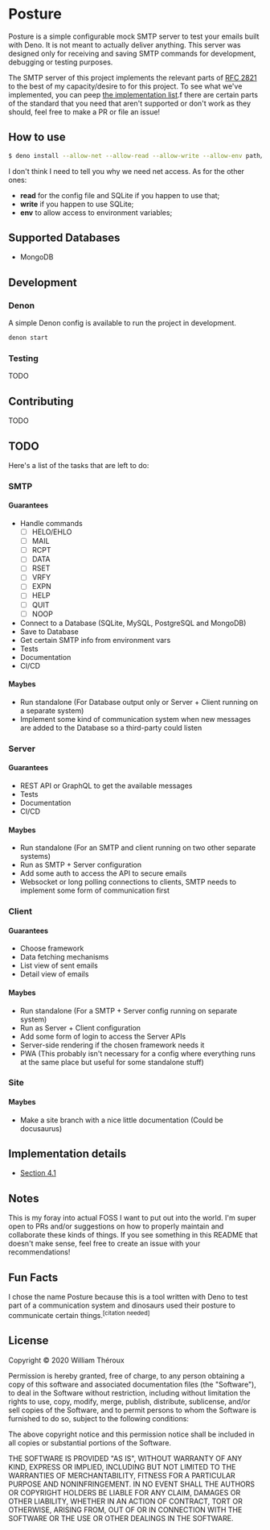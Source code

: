 # Posture
Posture is a simple configurable mock SMTP server to test your emails built with Deno. It is not meant to actually deliver anything. This server was designed only for receiving and saving SMTP commands for development, debugging or testing purposes. 

The SMTP server of this project implements the relevant parts of [RFC 2821](https://tools.ietf.org/html/rfc2821) to the best of my capacity/desire to for this project. To see what we've implemented, you can peep [the implementation list](#implentation-details).f there are certain parts of the standard that you need that aren't supported or don't work as they should, feel free to make a PR or file an issue!

## How to use
```sh
$ deno install --allow-net --allow-read --allow-write --allow-env path/to/repo
```

I don't think I need to tell you why we need net access. As for the other ones:
- **read** for the config file and SQLite if you happen to use that;
- **write** if you happen to use SQLite;
- **env** to allow access to environment variables;

## Supported Databases
- MongoDB

## Development
### Denon
A simple Denon config is available to run the project in development.
```bash
denon start
```

### Testing
TODO

## Contributing
TODO

## TODO
Here's a list of the tasks that are left to do:

### SMTP
#### Guarantees
- Handle commands
	- [ ] HELO/EHLO
	- [ ] MAIL
	- [ ] RCPT
	- [ ] DATA
	- [ ] RSET
	- [ ] VRFY
	- [ ] EXPN
	- [ ] HELP
	- [ ] QUIT
	- [ ] NOOP
- Connect to a Database (SQLite, MySQL, PostgreSQL and MongoDB)
- Save to Database
- Get certain SMTP info from environment vars
- Tests
- Documentation
- CI/CD

#### Maybes
- Run standalone (For Database output only or Server + Client running on a separate system)
- Implement some kind of communication system when new messages are added to the Database so a third-party could listen

### Server
#### Guarantees
- REST API or GraphQL to get the available messages
- Tests
- Documentation
- CI/CD

#### Maybes
- Run standalone (For an SMTP and client running on two other separate systems)
- Run as SMTP + Server configuration
- Add some auth to access the API to secure emails
- Websocket or long polling connections to clients, SMTP needs to implement some form of communication first

### Client
#### Guarantees
- Choose framework
- Data fetching mechanisms
- List view of sent emails
- Detail view of emails

#### Maybes
- Run standalone (For a SMTP + Server config running on separate system)
- Run as Server + Client configuration
- Add some form of login to access the Server APIs
- Server-side rendering if the chosen framework needs it
- PWA (This probably isn't necessary for a config where everything runs at the same place but useful for some standalone stuff)

### Site
#### Maybes
- Make a site branch with a nice little documentation (Could be docusaurus)

## Implementation details
- [Section 4.1](https://tools.ietf.org/html/rfc2821#section-4.1)

## Notes
This is my foray into actual FOSS I want to put out into the world. I'm super open to PRs and/or suggestions on how to properly maintain and collaborate these kinds of things. If you see something in this README that doesn't make sense, feel free to create an issue with your recommendations!

## Fun Facts
I chose the name Posture because this is a tool written with Deno to test part of a communication system and dinosaurs used their posture to communicate certain things.<sup>[citation needed]</sup>

## License

Copyright © 2020 William Théroux

Permission is hereby granted, free of charge, to any person obtaining a copy
of this software and associated documentation files (the "Software"), to deal
in the Software without restriction, including without limitation the rights
to use, copy, modify, merge, publish, distribute, sublicense, and/or sell
copies of the Software, and to permit persons to whom the Software is
furnished to do so, subject to the following conditions:

The above copyright notice and this permission notice shall be included in all
copies or substantial portions of the Software.

THE SOFTWARE IS PROVIDED "AS IS", WITHOUT WARRANTY OF ANY KIND, EXPRESS OR
IMPLIED, INCLUDING BUT NOT LIMITED TO THE WARRANTIES OF MERCHANTABILITY,
FITNESS FOR A PARTICULAR PURPOSE AND NONINFRINGEMENT. IN NO EVENT SHALL THE
AUTHORS OR COPYRIGHT HOLDERS BE LIABLE FOR ANY CLAIM, DAMAGES OR OTHER
LIABILITY, WHETHER IN AN ACTION OF CONTRACT, TORT OR OTHERWISE, ARISING FROM,
OUT OF OR IN CONNECTION WITH THE SOFTWARE OR THE USE OR OTHER DEALINGS IN THE
SOFTWARE.